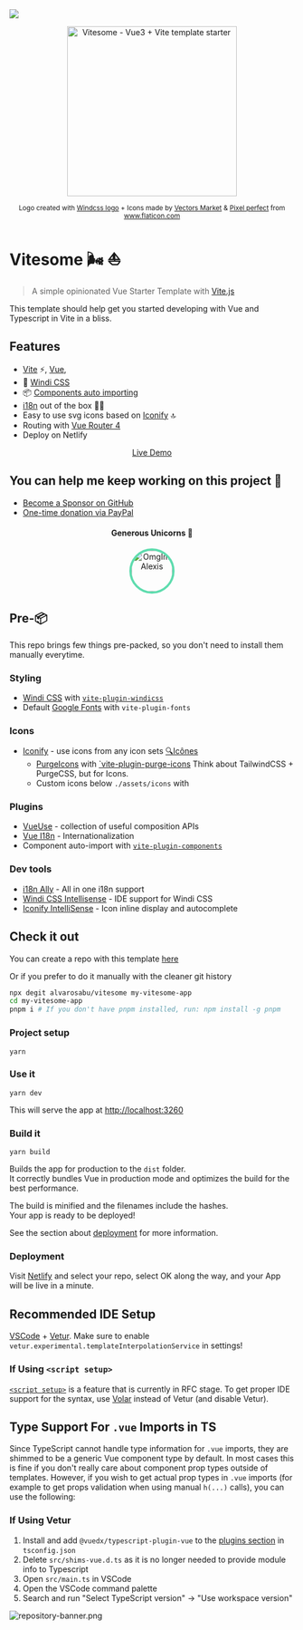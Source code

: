 <img src="@/assets/sphere.jpg" />



<p align='center'><img width="300px" style="display:block; margin:0 auto;" src="https://res.cloudinary.com/alvarosaburido/image/upload/v1621848301/projects/vitesome/logotype_zq9g5i.png" alt="Vitesome - Vue3 + Vite template starter">
</p>

<p align='center'>
<sub>Logo created with <a href="https://windicss.org/">Windcss logo</a> + Icons made by <a href="https://www.flaticon.com/authors/vectors-market" title="Vectors Market">Vectors Market</a> & <a href="https://www.flaticon.com/authors/pixel-perfect" title="Pixel perfect">Pixel perfect</a> from <a href="https://www.flaticon.com/" title="Flaticon">www.flaticon.com</a>  </sub>
</p>

# Vitesome 🌬 ⛵️

> A simple opinionated Vue Starter Template with [Vite.js](https://vitejs.dev/)

This template should help get you started developing with Vue and Typescript in Vite in a bliss.

## Features

- [Vite](https://github.com/vitejs/vite) ⚡️, [Vue](https://github.com/vuejs/vue),
- 💨 [Windi CSS](https://github.com/windicss/windicss)
- 📦 [Components auto importing](https://github.com/antfu/unplugin-vue-components)
- [i18n](https://github.com/intlify/vue-i18n-next) out of the box 👩‍🎨
- Easy to use svg icons based on [Iconify](https://iconify.design) 🔝
- Routing with [Vue Router 4](https://github.com/vuejs/vue-router-next)
- Deploy on Netlify

<p align='center'><a href="https://vitesome.alvarosaburido.dev/"> Live Demo</a><p>

## You can help me keep working on this project 💚

- [Become a Sponsor on GitHub](https://github.com/sponsors/alvarosaburido)
- [One-time donation via PayPal](https://paypal.me/alvarosaburido)

<h4 align="center">Generous Unicorns 🦄</h4>

<p align="center">
  <a href="https://github.com/OmgImAlexis" target="_blank" rel="noopener noreferrer" ">
    <img src="https://avatars.githubusercontent.com/u/6525926?v=4" height="72px"  style="border-radius: 100%; overflow: hidden; border: 4px solid #5EDCAE" alt="OmgImAlexis">
  </a>
</p>

## Pre-📦

This repo brings few things pre-packed, so you don't need to install them manually everytime.

### Styling

- [Windi CSS](https://github.com/windicss/windicss) with [`vite-plugin-windicss`](https://github.com/windicss/vite-plugin-windicss)
- Default [Google Fonts](https://github.com/stafyniaksacha/vite-plugin-fonts#readme) with `vite-plugin-fonts`

### Icons

- [Iconify](https://iconify.design) - use icons from any icon sets [🔍Icônes](https://icones.netlify.app/)
  - [PurgeIcons](https://github.com/antfu/purge-icons) with [`vite-plugin-purge-icons](vite-plugin-purge-icons) Think about TailwindCSS + PurgeCSS, but for Icons.
  - Custom icons below `./assets/icons` with

### Plugins

- [VueUse](https://github.com/vueuse/vueuse) - collection of useful composition APIs
- [Vue I18n](https://github.com/intlify/vue-i18n-next) - Internationalization
- Component auto-import with [`vite-plugin-components`](https://github.com/antfu/vite-plugin-components)

### Dev tools

- [i18n Ally](https://marketplace.visualstudio.com/items?itemName=lokalise.i18n-ally) - All in one i18n support
- [Windi CSS Intellisense](https://marketplace.visualstudio.com/items?itemName=voorjaar.windicss-intellisense) - IDE support for Windi CSS
- [Iconify IntelliSense](https://marketplace.visualstudio.com/items?itemName=antfu.iconify) - Icon inline display and autocomplete

## Check it out

You can create a repo with this template [here](https://github.com/alvarosabu/vitesome/generate)

Or if you prefer to do it manually with the cleaner git history

```bash
npx degit alvarosabu/vitesome my-vitesome-app
cd my-vitesome-app
pnpm i # If you don't have pnpm installed, run: npm install -g pnpm
```
### Project setup

```
yarn
```

### Use it

```
yarn dev
```

This will serve the app at [http://localhost:3260](http://localhost:3260)

### Build it

```
yarn build
```

Builds the app for production to the `dist` folder.<br>
It correctly bundles Vue in production mode and optimizes the build for the best performance.

The build is minified and the filenames include the hashes.<br>
Your app is ready to be deployed!

See the section about [deployment](#deployment) for more information.

### Deployment

Visit [Netlify](https://app.netlify.com/start) and select your repo, select OK along the way, and your App will be live in a minute.

## Recommended IDE Setup

[VSCode](https://code.visualstudio.com/) + [Vetur](https://marketplace.visualstudio.com/items?itemName=octref.vetur). Make sure to enable `vetur.experimental.templateInterpolationService` in settings!

### If Using `<script setup>`

[`<script setup>`](https://github.com/vuejs/rfcs/pull/227) is a feature that is currently in RFC stage. To get proper IDE support for the syntax, use [Volar](https://marketplace.visualstudio.com/items?itemName=johnsoncodehk.volar) instead of Vetur (and disable Vetur).

## Type Support For `.vue` Imports in TS

Since TypeScript cannot handle type information for `.vue` imports, they are shimmed to be a generic Vue component type by default. In most cases this is fine if you don't really care about component prop types outside of templates. However, if you wish to get actual prop types in `.vue` imports (for example to get props validation when using manual `h(...)` calls), you can use the following:

### If Using Vetur

1. Install and add `@vuedx/typescript-plugin-vue` to the [plugins section](https://www.typescriptlang.org/tsconfig#plugins) in `tsconfig.json`
2. Delete `src/shims-vue.d.ts` as it is no longer needed to provide module info to Typescript
3. Open `src/main.ts` in VSCode
4. Open the VSCode command palette
5. Search and run "Select TypeScript version" -> "Use workspace version"

![repository-banner.png](https://res.cloudinary.com/alvarosaburido/image/upload/v1612193118/as-portfolio/Repo_Banner_kexozw.png)
